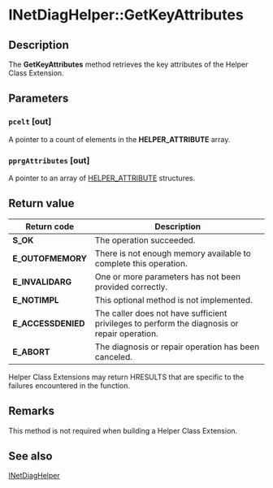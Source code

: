 # INetDiagHelper::GetKeyAttributes

## Description

The **GetKeyAttributes** method retrieves the key attributes of the Helper Class Extension.

## Parameters

### `pcelt` [out]

A pointer to a count of elements in the **HELPER_ATTRIBUTE** array.

### `pprgAttributes` [out]

A pointer to an array of [HELPER_ATTRIBUTE](https://learn.microsoft.com/windows/desktop/api/ndattrib/ns-ndattrib-helper_attribute) structures.

## Return value

| Return code | Description |
| --- | --- |
| **S_OK** | The operation succeeded. |
| **E_OUTOFMEMORY** | There is not enough memory available to complete this operation. |
| **E_INVALIDARG** | One or more parameters has not been provided correctly. |
| **E_NOTIMPL** | This optional method is not implemented. |
| **E_ACCESSDENIED** | The caller does not have sufficient privileges to perform the diagnosis or repair operation. |
| **E_ABORT** | The diagnosis or repair operation has been canceled. |

Helper Class Extensions may return HRESULTS that are specific to the failures encountered in the function.

## Remarks

This method is not required when building a Helper Class Extension.

## See also

[INetDiagHelper](https://learn.microsoft.com/windows/desktop/api/ndhelper/nn-ndhelper-inetdiaghelper)